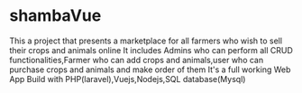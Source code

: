 # shambaVue
This a project that presents a marketplace for all farmers who wish to sell their crops and animals online
It includes Admins who can perform all CRUD functionalities,Farmer who can add crops and animals,user who can purchase crops and animals and make order of them 
It's a full working Web App Build with PHP(laravel),Vuejs,Nodejs,SQL database(Mysql)
